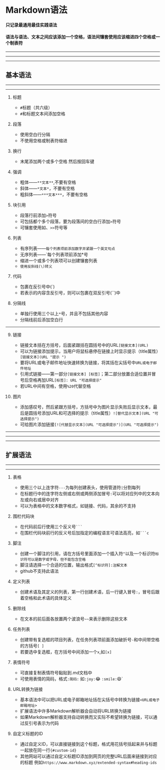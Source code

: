 # **Markdown语法**  
 
#### 只记录最通用最佳实践语法  
  
#### 语法与语法、文本之间应该添加一个空格，语法间镶套使用应该缩进四个空格或一个制表符

****** 
******
******
    
## **基本语法**  
  
******
******  

1. 标题  
	* `#`标题（共六级）  
	* `#`和标题文本间添加空格  

2. 段落  
	* 使用空白行分隔  
	* 不使用空格或制表符缩进  

3. 换行  
	* 末尾添加两个或多个空格 然后按回车键  

4. 强调  
	* 粗体——`**文本**`,不要有空格  
	* 斜体——`*文本*`，不要有空格  
	* 粗斜体——`***文本***`，不要有空格  

5. 块引用  
	* 段落行前添加`>`符号  
	* 可包括都个多个段落，要为段落间的空白行添加`>`符号  
	* 可镶套使用如、`>>`符号等  

6. 列表    
	* 有序列表——`每个列表项前添加数字并紧跟一个英文句点`  
	* 无序列表——`每个列表项前添加*号   
	* 缩进一个或多个列表项可以创建镶套列表  
	* `使用反斜线(\)转义`  

7. 代码  
	* 包裹在反引号中(`)  
	* 若表示的内容含反引号，则可以包裹在双反引号(``)中    

8. 分隔线  
	* 单独行使用三个以上`*`号，并且不包括其他内容  
	* 分隔线前后添加空白行 
 
******

9. 链接  
	* 链接文本括在方括号，后面紧跟括在圆括号中的URL`[链接文本](URL)`  
	* 可以为链接添加提示，当用户将鼠标悬停在链接上时显示提示（title属性）`[链接文本](URL "提示 ")`   
	* 要将URL或电子邮件地址快速转换为链接，将其括在尖括号中`URL或电子邮件地址`   
	* 引用式链接——第一部分`[链接文本] [标签]`；第二部分放置合适位置并冒号后空格再加URL`[标签]: URL "可选择提示"`  
	* 若URL中间有空格，使用`%20`代替空格  

10. 图片  
	* 添加感叹号，然后紧跟方括号，方括号中为图片显示失败后显示文本，最后是圆括号添加URL和可选择的提示（title属性）`![替代显示文本](URL "可选择提示")`    
	* 可给图片添加链接`[![代替显示文本](URL "可选择提示")](URL "可选择提示")`  


******
****** 
******

## **扩展语法**  

******
******  

1. 表格  
	* 使用三个以上连字符`---`为每列创建表头，使用管道符`|`分割每列   
	* 在标题行中的连字符左侧或右侧或两侧添加冒号`:`可以将对应列中的文本向左或向右或居中对齐   
	* 可以为表格中的文本数字格式，如链接、代码，其余的不支持	  

2. 围栏代码块  
	* 在代码前后行使用三个反义号`` ``` ``  
	* 在围栏代码块前行的反义号后加指定的编程语言可语法高亮，如`` ```c ``  

3. 脚注  
	* 创建一个脚注的引用，请在方括号里面添加一个插入符`^`以及一个标识符`标识符可以是数字或字母，但不能包含空格`  
	* 脚注请选择一个合适的位置，输出格式`[^标识符]:注解文本`   
	* github不支持此语法  

4. 定义列表  
	* 创建术语及其定义的列表，第一行创建术语，后一行键入冒号`:`，冒号后跟着空格和此术语的具体定义  

5. 删除线  
	* 在文本的前后面各放置两个波浪号`~~`来表示删除这些文本  

6. 任务列表  
	* 创建带有复选框的项目列表，在任务列表项前面添加破折号`-`和中间带空格的方括号`[ ]`  
	* 若要选中复选框，在方括号中间添加一个`x`,如`[x]`  

7. 表情符号 
	* 可直接复制表情符号黏贴到.md文档中  
	* 可使用表情的简码，格式`:简码:` 如`:joy:`:joy: `:smile:`:smile:`  
 
8. URL转换为链接 
	* 基本语法中可以把URL或电子邮箱地址括在尖括号中转换为链接`<URL或电子邮箱地址>`  
	* 扩展语法中许多Markdown解析器会自动将URL转换为链接  
	* 如果Markdown解析器支持自动转换而又实际不希望转换为链接，可以通过反引号表示为代码  

9. 自定义标题的ID  
	* 通过自定义ID，可以直接链接到这个标题，格式用花括号括起来并与标题一起放在同一行`{#custom-id}`  
	* 其他网站可以通过自定义标题ID添加到网页的完整URL后面来链接到对应的标题 例如`https://www.markdown.xyz/extended-syntax#heading-ids`  

 

